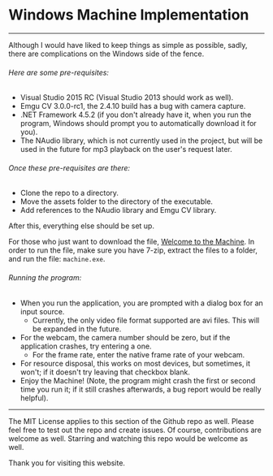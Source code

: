 # Windows Machine Implementation

---

Although I would have liked to keep things as simple as possible, sadly, there are complications on the Windows side of the fence. 

###### Here are some pre-requisites:
* Visual Studio 2015 RC (Visual Studio 2013 should work as well).
* Emgu CV 3.0.0-rc1, the 2.4.10 build has a bug with camera capture.
* .NET Framework 4.5.2 (if you don't already have it, when you run the program, Windows should prompt you to automatically download it for you).
* The NAudio library, which is not currently used in the project, but will be used in the future for mp3 playback on the user's request later.

###### Once these pre-requisites are there:
* Clone the repo to a directory.
* Move the assets folder to the directory of the executable.
* Add references to the NAudio library and Emgu CV library.

After this, everything else should be set up.

For those who just want to download the file, [Welcome to the Machine](https://mega.co.nz/#!jNMHBT5C!TbnbEROvtyCzHRuFf7epzROsrlkexawbfymu051tsBE). In order to run the file, make sure you have 7-zip, extract the files to a folder, and run the file: `machine.exe`.

###### Running the program:
* When you run the application, you are prompted with a dialog box for an input source.
	* Currently, the only video file format supported are avi files. This will be expanded in the future.
* For the webcam, the camera number should be zero, but if the application crashes, try entering a one.
	* For the frame rate, enter the native frame rate of your webcam.
* For resource disposal, this works on most devices, but sometimes, it won't; if it doesn't try leaving that checkbox blank.
* Enjoy the Machine! (Note, the program might crash the first or second time you run it; if it still crashes afterwards, a bug report would be really helpful).

---

The MIT License applies to this section of the Github repo as well. Please feel free to test out the repo and create issues. Of course, contributions are welcome as well. Starring and watching this repo would be welcome as well.

Thank you for visiting this website.